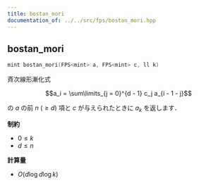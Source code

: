 ```yaml
---
title: bostan_mori
documentation_of: ../../src/fps/bostan_mori.hpp
---
```


## bostan_mori

```cpp
mint bostan_mori(FPS<mint> a, FPS<mint> c, ll k)
```

斉次線形漸化式

$$a_i = \sum\limits_{j = 0}^{d - 1} c_j a_{i - 1 - j}$$

の $a$ の前 $n ~(\geq d)$ 項と $c$ が与えられたときに $a_k$ を返します．

**制約**

- $0 \leq k$
- $d \leq n$

**計算量**

- $O(d \log d \log k)$
